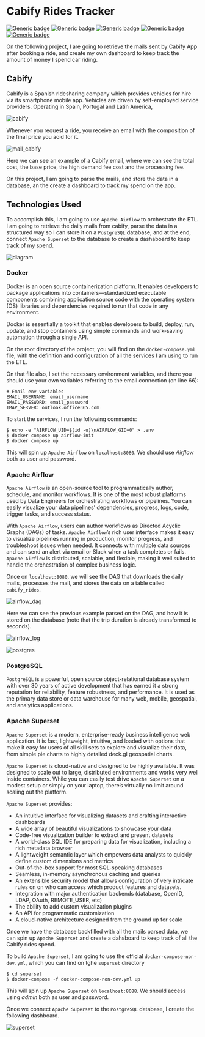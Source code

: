 # Cabify Rides Tracker

[![Generic badge](https://img.shields.io/badge/Apache_Airflow-2.2.2-blue.svg)](https://airflow.apache.org/)
[![Generic badge](https://img.shields.io/badge/Python-3.7-blue.svg)](https://www.python.org/)
[![Generic badge](https://img.shields.io/badge/PostgreSQL-13-blue.svg)](https://www.postgresql.org/)
[![Generic badge](https://img.shields.io/badge/Apache_Superset-1.5.0-blue.svg)](https://superset.apache.org/)
[![Generic badge](https://img.shields.io/badge/Docker-20.10.6-blue.svg)](https://www.docker.com/)

On the following project, I are going to retrieve the mails sent by Cabify App after booking a ride, and create my own dashboard to keep track the amount of money I spend car riding.

## Cabify
Cabify is a Spanish ridesharing company which provides vehicles for hire via its smartphone mobile app. Vehicles are driven by self-employed service providers. Operating in Spain, Portugal and Latin America,

![cabify](assets/cabify.png)

Whenever you request a ride, you receive an email with the composition of the final price you aoid for it.

![mail_cabify](assets/mail_cabify.png)

Here we can see an example of a Cabify email, where we can see the total cost, the base price, the high demand fee cost and the processing fee.

On this project, I am going to parse the mails, and store the data in a database, an the create a dashboard to track my spend on the app.

## Technologies Used
To accomplish this, I am going to use `Apache Airflow` to orchestrate the ETL. I am going to retrieve the daily mails from cabify, parse the data in a structured way so I can store it on a `PostgreSQL` database, and at the end, connect `Apache Superset` to the database to create a dashaboard to keep track of my spend.

![diagram](assets/Diagram-cabify-rides-tracker.png)

### Docker
Docker is an open source containerization platform. It enables developers to package applications into containers—standardized executable components combining application source code with the operating system (OS) libraries and dependencies required to run that code in any environment.

Docker is essentially a toolkit that enables developers to build, deploy, run, update, and stop containers using simple commands and work-saving automation through a single API.

On the root directory of the project, you will find on the `docker-compose.yml` file, with the definition and configuration of all the services I am using to run the ETL. 

On that file also, I set the necessary environment variables, and there you should use your own variables referring to the email connection (on line 66):

```
# Email env variables
EMAIL_USERNAME: email_username
EMAIL_PASSWORD: email_password
IMAP_SERVER: outlook.office365.com
```

To start the services, I run the following commands:
```
$ echo -e "AIRFLOW_UID=$(id -u)\nAIRFLOW_GID=0" > .env
$ docker compose up airflow-init
$ docker compose up
```

This will spin up `Apache Airflow` on `localhost:8080`. We should use *Airflow* both as user and password.

### Apache Airflow
`Apache Airflow` is an open-source tool to programmatically author, schedule, and monitor workflows. It is one of the most robust platforms used by Data Engineers for orchestrating workflows or pipelines. You can easily visualize your data pipelines’ dependencies, progress, logs, code, trigger tasks, and success status.

With `Apache Airflow`, users can author workflows as Directed Acyclic Graphs (DAGs) of tasks. `Apache Airflow`’s rich user interface makes it easy to visualize pipelines running in production, monitor progress, and troubleshoot issues when needed. It connects with multiple data sources and can send an alert via email or Slack when a task completes or fails. `Apache Airflow` is distributed, scalable, and flexible, making it well suited to handle the orchestration of complex business logic.

Once on `localhost:8080`, we will see the DAG that downloads the daily mails, processes the mail, and stores the data on a table called `cabify_rides`.

![airflow_dag](assets/airflow_dag.png)

Here we can see the previous example parsed on the DAG, and how it is stored on the database (note that the trip duration is already transformed to seconds).

![airflow_log](assets/airflow_log.png)

![postgres](assets/postgres.png)

### PostgreSQL
`PostgreSQL` is a powerful, open source object-relational database system with over 30 years of active development that has earned it a strong reputation for reliability, feature robustness, and performance. It is used as the primary data store or data warehouse for many web, mobile, geospatial, and analytics applications.


### Apache Superset
`Apache Superset` is a modern, enterprise-ready business intelligence web application. It is fast, lightweight, intuitive, and loaded with options that make it easy for users of all skill sets to explore and visualize their data, from simple pie charts to highly detailed deck.gl geospatial charts.

`Apache Superset` is cloud-native and designed to be highly available. It was designed to scale out to large, distributed environments and works very well inside containers. While you can easily test drive `Apache Superset` on a modest setup or simply on your laptop, there’s virtually no limit around scaling out the platform.

`Apache Superset` provides:
- An intuitive interface for visualizing datasets and crafting interactive dashboards
- A wide array of beautiful visualizations to showcase your data
- Code-free visualization builder to extract and present datasets
- A world-class SQL IDE for preparing data for visualization, including a rich metadata browser
- A lightweight semantic layer which empowers data analysts to quickly define custom dimensions and metrics
- Out-of-the-box support for most SQL-speaking databases
- Seamless, in-memory asynchronous caching and queries
- An extensible security model that allows configuration of very intricate rules on on who can access which product features and datasets.
- Integration with major authentication backends (database, OpenID, LDAP, OAuth, REMOTE_USER, etc)
- The ability to add custom visualization plugins
- An API for programmatic customization
- A cloud-native architecture designed from the ground up for scale

Once we have the database backfilled with all the mails parsed data, we can spin up `Apache Superset` and create a dahsboard to keep track of all the Cabify rides spend.

To build `Apache Superset`, I am going to use the official `docker-compose-non-dev.yml`, which you can find on tghe `superset` directory

```
$ cd superset
$ docker-compose -f docker-compose-non-dev.yml up
```
This will spin up `Apache Superset` on `localhost:8088`. We should access using *admin* both as user and password.

Once we connect `Apache Superset` to the `PostgreSQL` database, I create the following dashboard.

![superset](assets/superset.gif)
